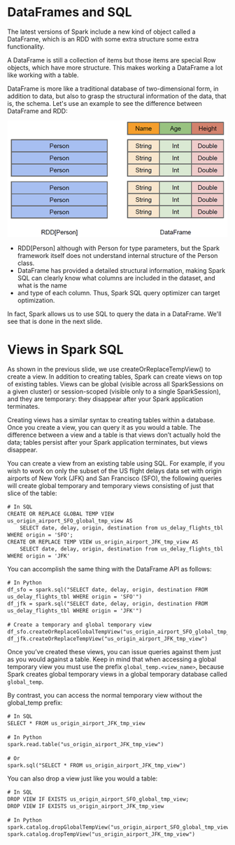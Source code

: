 # DataFrames and SQL

The latest versions of Spark include a new kind of object called a DataFrame, 
which is an RDD with some extra structure some extra functionality.

A DataFrame is still a collection of items but those items are special Row objects, 
which have more structure. This makes working a DataFrame a lot like working with 
a table.

DataFrame is more like a traditional database of two-dimensional form, in 
addition to data, but also to grasp the structural information of the data, 
that is, the schema. Let's use an example to see the difference between DataFrame 
and RDD:

![img.png](img.png)

- RDD[Person] although with Person for type parameters, but the Spark framework 
itself does not understand internal structure of the Person class.
- DataFrame has provided a detailed structural information, making Spark SQL
can clearly know what columns are included in the dataset, and what is the name 
- and type of each column. Thus, Spark SQL query optimizer can target optimization.

In fact, Spark allows us to use SQL to query the data in a DataFrame. We'll see 
that is done in the next slide.

# Views in Spark SQL
As shown in the previous slide, we use createOrReplaceTempView() to create a view. 
In addition to creating tables, Spark can create views on top of existing tables. 
Views can be global (visible across all SparkSessions on a given cluster) or 
session-scoped (visible only to a single SparkSession), and they are temporary: 
they disappear after your Spark application terminates.

Creating views has a similar syntax to creating tables within a database. Once 
you create a view, you can query it as you would a table. The difference between 
a view and a table is that views don’t actually hold the data; tables persist after 
your Spark application terminates, but views disappear.

You can create a view from an existing table using SQL. For example, if you wish 
to work on only the subset of the US flight delays data set with origin airports 
of New York (JFK) and San Francisco (SFO), the following queries will create global 
temporary and temporary views consisting of just that slice of the table:
```
# In SQL
CREATE OR REPLACE GLOBAL TEMP VIEW us_origin_airport_SFO_global_tmp_view AS
    SELECT date, delay, origin, destination from us_delay_flights_tbl WHERE origin = 'SFO';
CREATE OR REPLACE TEMP VIEW us_origin_airport_JFK_tmp_view AS
    SELECT date, delay, origin, destination from us_delay_flights_tbl WHERE origin = 'JFK'
```

You can accomplish the same thing with the DataFrame API as follows:

```
# In Python
df_sfo = spark.sql("SELECT date, delay, origin, destination FROM us_delay_flights_tbl WHERE origin = 'SFO'") 
df_jfk = spark.sql("SELECT date, delay, origin, destination FROM us_delay_flights_tbl WHERE origin = 'JFK'")

# Create a temporary and global temporary view
df_sfo.createOrReplaceGlobalTempView("us_origin_airport_SFO_global_tmp_view") 
df_jfk.createOrReplaceTempView("us_origin_airport_JFK_tmp_view")
```

Once you’ve created these views, you can issue queries against them just as 
you would against a table. Keep in mind that when accessing a global temporary 
view you must use the prefix `global_temp.<view_name>`, because Spark creates 
global temporary views in a global temporary database called `global_temp`.

By contrast, you can access the normal temporary view without the global_temp prefix:
```
# In SQL
SELECT * FROM us_origin_airport_JFK_tmp_view

# In Python
spark.read.table("us_origin_airport_JFK_tmp_view")

# Or
spark.sql("SELECT * FROM us_origin_airport_JFK_tmp_view")
```

You can also drop a view just like you would a table:
```
# In SQL
DROP VIEW IF EXISTS us_origin_airport_SFO_global_tmp_view;
DROP VIEW IF EXISTS us_origin_airport_JFK_tmp_view

# In Python
spark.catalog.dropGlobalTempView("us_origin_airport_SFO_global_tmp_view")
spark.catalog.dropTempView("us_origin_airport_JFK_tmp_view")
```

